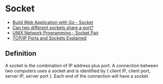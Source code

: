 # Socket

- [Build Web Application with Go - Socket](https://astaxie.gitbooks.io/build-web-application-with-golang/content/en/08.1.html)
- [Can two different sockets share a port?](https://stackoverflow.com/questions/11129212/tcp-can-two-different-sockets-share-a-port/11129641)
- [UNIX Network Programming - Socket Pair](https://books.google.com.vn/books?id=ptSC4LpwGA0C&lpg=PA52&dq=socket+pair+tuple&pg=PA52&redir_esc=y#v=onepage&q=socket%20pair%20tuple&f=false)
- [TCP/IP Ports and Sockets Explained](http://www.steves-internet-guide.com/tcpip-ports-sockets/)

## Definition

A socket is the combination of IP address plus port. A connection between two computers uses a socket and is identified by { client IP, client port, server IP, server port }. Each end of the connection will have a socket.
